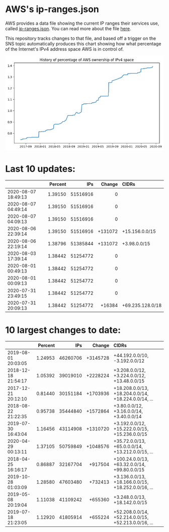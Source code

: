 # AWS's ip-ranges.json

AWS provides a data file showing the current IP ranges their
services use, called [ip-ranges.json](https://ip-ranges.amazonaws.com/ip-ranges.json).  You 
can read more about the file [here](https://docs.aws.amazon.com/general/latest/gr/aws-ip-ranges.html).

This repository tracks changes to that file, and based off a trigger on the SNS topic 
automatically produces this chart showing how what percentage of the Internet's IPv4 
address space AWS is in control of.

![History of AWS](history_count.png)

# Last 10 updates:

| | Percent | IPs | Change | CIDRs |
| :--- | ---: | ---: | ---: | :--- |
| 2020-08-07 18:49:13 | 1.39150 | 51516916 | 0 |  |
| 2020-08-07 04:49:14 | 1.39150 | 51516916 | 0 |  |
| 2020-08-07 04:09:13 | 1.39150 | 51516916 | 0 |  |
| 2020-08-06 22:39:14 | 1.39150 | 51516916 | +131072 | +15.156.0.0/15 |
| 2020-08-06 22:19:14 | 1.38796 | 51385844 | +131072 | +3.98.0.0/15 |
| 2020-08-03 17:39:14 | 1.38442 | 51254772 | 0 |  |
| 2020-08-01 00:49:13 | 1.38442 | 51254772 | 0 |  |
| 2020-08-01 00:09:13 | 1.38442 | 51254772 | 0 |  |
| 2020-07-31 23:49:15 | 1.38442 | 51254772 | 0 |  |
| 2020-07-31 20:09:13 | 1.38442 | 51254772 | +16384 | +69.235.128.0/18 |


# 10 largest changes to date:

| | Percent | IPs | Change | CIDRs |
| :--- | ---: | ---: | ---: | :--- |
| 2019-08-01 20:03:05 | 1.24953 | 46260706 | +3145728 | +44.192.0.0/10, -3.192.0.0/12 |
| 2018-12-18 21:54:17 | 1.05392 | 39019010 | +2228224 | +3.208.0.0/12, +3.224.0.0/12, +13.48.0.0/15 |
| 2017-12-21 20:12:10 | 0.81440 | 30151184 | +1703936 | +18.208.0.0/13, +18.204.0.0/14, +18.224.0.0/14, ... |
| 2018-08-22 21:22:35 | 0.95738 | 35444840 | +1572864 | +3.80.0.0/12, +3.16.0.0/14, +3.40.0.0/14 |
| 2019-07-30 16:43:04 | 1.16456 | 43114908 | +1310720 | +3.192.0.0/12, +15.222.0.0/15, +15.236.0.0/15 |
| 2020-04-29 00:13:11 | 1.37105 | 50759849 | +1048576 | +35.72.0.0/13, +65.0.0.0/14, +13.212.0.0/15, ... |
| 2018-04-25 16:16:17 | 0.86887 | 32167704 | +917504 | +100.24.0.0/13, +63.32.0.0/14, +99.80.0.0/15 |
| 2019-10-28 01:03:09 | 1.28580 | 47603480 | +732413 | +3.136.0.0/13, +18.166.0.0/15, +18.252.0.0/16, ... |
| 2019-05-08 20:19:04 | 1.11038 | 41109242 | +655360 | +3.248.0.0/13, +18.142.0.0/15 |
| 2019-07-18 21:23:05 | 1.12920 | 41805914 | +655224 | +52.208.0.0/14, +52.214.0.0/15, +52.213.0.0/16, ... |
